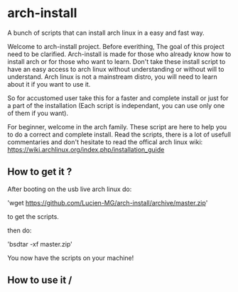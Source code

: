 # arch-install
A bunch of scripts that can install arch linux in a easy and fast way.

Welcome to arch-install project. Before everithing, The goal of this project
need to be clarified. Arch-install is made for those who already know how
to install arch or for those who want to learn. Don't take these install script 
to have an easy access to arch linux without understanding or without will to 
understand. Arch linux is not a mainstream distro, you will need to learn about
it if you want to use it.

So for accustomed user take this for a faster and complete install or just
for a part of the installation (Each script is independant, you can use only
one of them if you want).

For beginner, welcome in the arch family. These script are here to help you
to do a correct and complete install. Read the scripts, there is a lot of 
usefull commentaries and don't hesitate to read the offical arch linux wiki:
https://wiki.archlinux.org/index.php/installation_guide

## How to get it ?
After booting on the usb live arch linux do:

'wget https://github.com/Lucien-MG/arch-install/archive/master.zip'

to get the scripts.

then do:

'bsdtar -xf master.zip'

You now have the scripts on your machine!

## How to use it /



